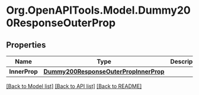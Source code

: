 # Org.OpenAPITools.Model.Dummy200ResponseOuterProp

## Properties

Name | Type | Description | Notes
------------ | ------------- | ------------- | -------------
**InnerProp** | [**Dummy200ResponseOuterPropInnerProp**](Dummy200ResponseOuterPropInnerProp.md) |  | [optional] 

[[Back to Model list]](../../README.md#documentation-for-models) [[Back to API list]](../../README.md#documentation-for-api-endpoints) [[Back to README]](../../README.md)

